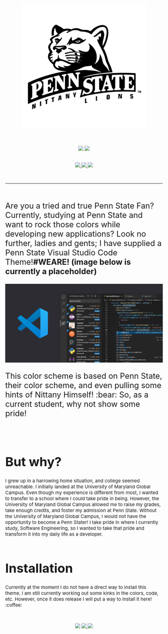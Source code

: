 <br />
<br />
<div class="mainimage" align="center">
<br /> 
<img src="images\penn-state-lions-logo-black-and-white.png" width="400px">
</div>

<div class="shieldsio" align="center" dir="auto">
    <br />
    <br />
    <br />
    <img src="https://img.shields.io/badge/Version-V1.0%20BETA-E3E9F0?style=for-the-badge&logo=appveyor" style="max-width: 100%">
    <a href="https://code.visualstudio.com/api/extension-guides/color-theme#create-a-new-color-theme">
    <img src="https://img.shields.io/badge/BUILT%20WITH-Yeoman's extension generator-E3E9F0?style=for-the-badge&logo=appveyor" style="max-width: 100%">
    </a>


</div>

<div class="QuickLinks" align="center"> 
    <br />
    <br>
    <a href="https://sites.psu.edu/liberalartscommunications/branding/colors/">
    <img src="https://img.shields.io/badge/COLOR REFERENCE-E3E9F0?style=for-the-badge">
    </a>
    <a href="https://code.visualstudio.com/api/extension-guides/color-theme#create-a-new-color-theme"><img src="https://img.shields.io/badge/YEOMAN'S EXTENSION GENERATOR-E3E9F0?style=for-the-badge"> </a>
    <a href="#installation">
    <img src="https://img.shields.io/badge/INSTALLATION-E3E9F0?style=for-the-badge">
    </a>
    <br />
    <br />
    <br />
    <hr />
</div>


<div class="about-the-project">
    <br />
    <p style="font-size: 25px">Are you a tried and true Penn State Fan? Currently, studying at Penn State and want to rock those colors while developing new applications? Look no further, ladies and gents; I have supplied a Penn State Visual Studio Code Theme!<strong>#WEARE! (image below is currently a placeholder)</strong></p>
    <img src="images/opengraph-home.png">
    <p style="font-size: 25px">This color scheme is based on Penn State, their color scheme, and even pulling some hints of Nittany Himself! :bear: So, as a current student, why not show some pride!
    </p>
    <br />
    <br />

</div>


<div class="Why?"> 
    <h1 style="font-size: 40px"><strong>But why?</strong></h1>
    <p id="bugs" style="font-size: 15px">I grew up in a harrowing home situation, and college seemed unreachable. I initially landed at the University of Maryland Global Campus. Even though my experience is different from most, I wanted to transfer to a school where I could take pride in being. However, the University of Maryland Global Campus allowed me to raise my grades, take enough credits, and foster my admission at Penn State. Without the University of Maryland Global Campus, I would not have the opportunity to become a Penn Stater! I take pride in where I currently study, Software Engineering, so I wanted to take that pride and transform it into my daily life as a developer. <br/> <br/></p>
</div>

<div class="Installation"> 
    <h1 id="installation" style="font-size: 40px"><strong>Installation</strong></h1>
    <p style="font-size: 15px">Currently at the moment I do not have a direct way to install this theme, I am still currently working out some kinks in the colors, code, etc. However, once it does release I will put a way to install it here! :coffee: 
</div>

<div class="linkstwo" align="center">
    <br />
    <br />
    <img src="https://img.shields.io/badge/GITHUB PROFILE HOME-E3E9F0?style=for-the-badge" style="width:575px">
    <a href="https://www.github.com/tommyraborn">
    <img src="https://img.shields.io/badge/LINKEDIN-E3E9F0?style=for-the-badge" style="width:290px">
    <a href="https://www.linkedin.com/in/tlraborn">
    <img src="https://img.shields.io/badge/TWITTER-E3E9F0?style=for-the-badge" style="width:268px">
    <a href="https://twitter.com/thomasleerays"></a>
</div>
